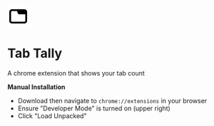 ![img](icons/tabtally-48px.png)
# Tab Tally 
A chrome extension that shows your tab count

**Manual Installation**
* Download then navigate to `chrome://extensions` in your browser
* Ensure "Developer Mode" is turned on (upper right)
* Click "Load Unpacked"
